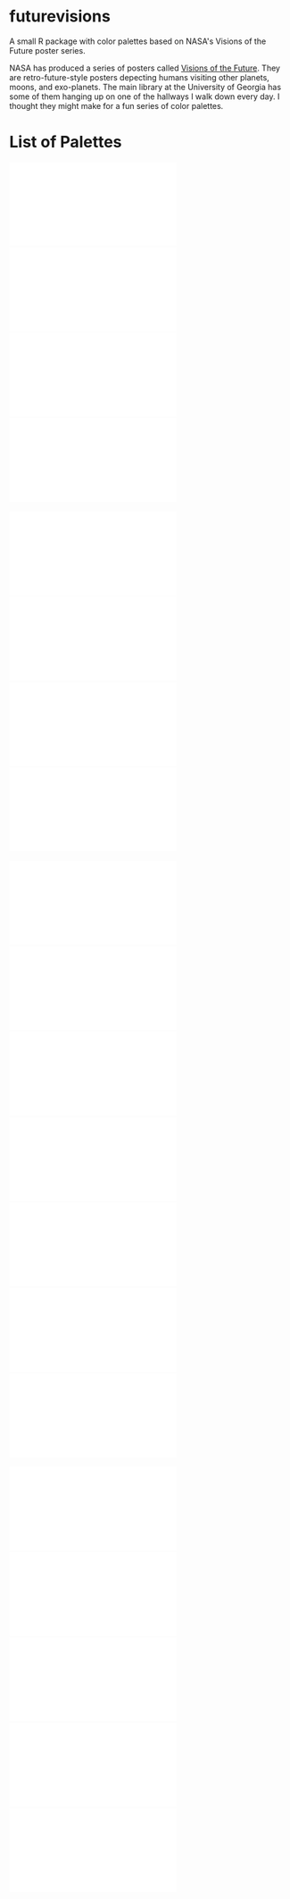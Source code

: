 # futurevisions

A small R package with color palettes based on NASA's Visions of the Future poster series.

NASA has produced a series of posters called [Visions of the Future](https://www.jpl.nasa.gov/visions-of-the-future/). They are retro-future-style posters depecting humans visiting other planets, moons, and exo-planets. The main library at the University of Georgia has some of them hanging up on one of the hallways I walk down every day. I thought they might make for a fun series of color palettes. 

# List of Palettes

![](images/venus.pdf)
![](images/earth.pdf)
![](images/mars.pdf)
![](images/jupiter.pdf)

![](images/ceres.pdf)
![](images/enceladus.pdf)
![](images/europa.pdf)
![](images/titan.pdf)

![](images/cancri.pdf)
![](images/hd.pdf)
![](images/kepler186.pdf)
![](images/kepler16b.pdf)
![](images/pegasi.pdf)
![](images/pso.pdf)
![](images/trappest.pdf)

![](images/grand_tour.pdf)
![](images/atomic_clock.pdf)
![](images/atomic_red.pdf)
![](images/atomic_blue.pdf)
![](images/atomic_orange.pdf)
